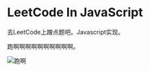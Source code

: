 # LeetCode In JavaScript
去LeetCode上蹭点题吧。Javascript实现。

跑啊啊啊啊啊啊啊啊啊啊。

![跑啊](https://raw.githubusercontent.com/C1erman/Graph-bed/master/imgs/1st/one1.jpg)

